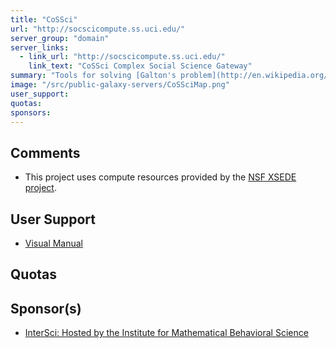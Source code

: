 ```yaml
---
title: "CoSSci"
url: "http://socscicompute.ss.uci.edu/"
server_group: "domain"
server_links: 
  - link_url: "http://socscicompute.ss.uci.edu/"
    link_text: "CoSSci Complex Social Science Gateway"
summary: "Tools for solving [Galton's problem](http://en.wikipedia.org/wiki/Galton's_problem) in Comparative Research and complex network problems in Social Science. "
image: "/src/public-galaxy-servers/CoSSciMap.png"
user_support: 
quotas: 
sponsors: 
---
```


## Comments

* This project uses compute resources provided by the [NSF XSEDE project](https://www.xsede.org/).

## User Support

* [Visual Manual](http://intersci.ss.uci.edu/wiki/index.php/Visual_Manual)

## Quotas


## Sponsor(s)

* [InterSci: Hosted by the Institute for Mathematical Behavioral Science](http://intersci.ss.uci.edu/)
